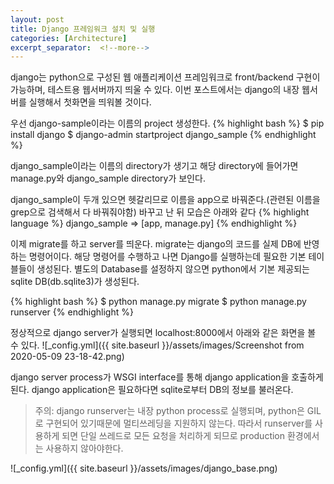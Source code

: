 ```yaml
---
layout: post
title: Django 프레임워크 설치 및 실행
categories: [Architecture]
excerpt_separator:  <!--more-->
---
```


django는 python으로 구성된 웹 애플리케이션 프레임워크로 front/backend 구현이 가능하며, 
테스트용 웹서버까지 띄울 수 있다. 이번 포스트에서는 django의 내장 웹서버를 실행해서 첫화면을 띄워볼 것이다.

우선 django-sample이라는 이름의 project 생성한다.
{% highlight bash %}
$ pip install django
$ django-admin startproject django_sample
{% endhighlight %}

django_sample이라는 이름의 directory가 생기고 해당 directory에 들어가면 manage.py와 django_sample directory가 보인다.

django_sample이 두개 있으면 헷갈리므로 이름을 app으로 바꿔준다.(관련된 이름을 grep으로 검색해서 다 바꿔줘야함)
바꾸고 난 뒤 모습은 아래와 같다
{% highlight language %}
django_sample => [app, manage.py]
{% endhighlight %}

<!--more-->
이제 migrate를 하고 server를 띄운다. migrate는 django의 코드를 실제 DB에 반영하는 명령어이다. 해당 명령어를 수행하고 나면 Django를 실행하는데 필요한 기본 테이블들이 생성된다. 별도의 Database를 설정하지 않으면 python에서 기본 제공되는 sqlite DB(db.sqlite3)가 생성된다.

{% highlight bash %}
$ python manage.py migrate
$ python manage.py runserver
{% endhighlight %}

정상적으로 django server가 실행되면 localhost:8000에서 아래와 같은 화면을 볼 수 있다.
![_config.yml]({{ site.baseurl }}/assets/images/Screenshot from 2020-05-09 23-18-42.png)

django server process가 WSGI interface를 통해 django application을 호출하게 된다.
django application은 필요하다면 sqlite로부터 DB의 정보를 불러온다.

> 주의: django runserver는 내장 python process로 실행되며, python은 GIL로 구현되어 있기때문에 멀티쓰레딩을 지원하지 않는다. 따라서 runserver를 사용하게 되면 단일 쓰레드로 모든 요청을 처리하게 되므로 production 환경에서는 사용하지 않아야한다.

![_config.yml]({{ site.baseurl }}/assets/images/django_base.png)
